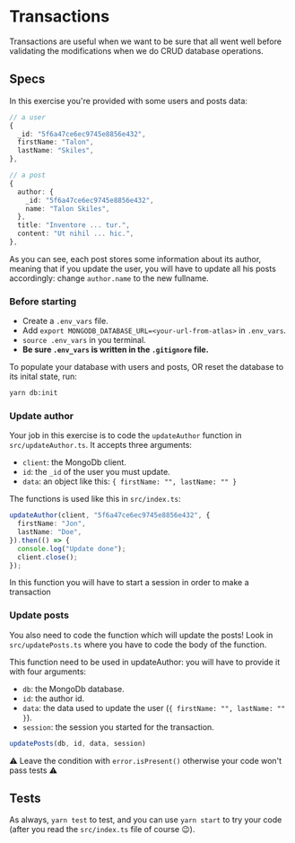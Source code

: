 # Transactions

Transactions are useful when we want to be sure that all went well before validating the modifications when we do CRUD database operations.

## Specs

In this exercise you're provided with some users and posts data:

```typescript
// a user
{
  _id: "5f6a47ce6ec9745e8856e432",
  firstName: "Talon",
  lastName: "Skiles",
},

// a post
{
  author: {
    _id: "5f6a47ce6ec9745e8856e432",
    name: "Talon Skiles",
  },
  title: "Inventore ... tur.",
  content: "Ut nihil ... hic.",
},
```
As you can see, each post stores some information about its author, meaning that if you update the user, you will have to update all his posts accordingly: change `author.name` to the new fullname.

### Before starting

- Create a `.env_vars` file.
- Add `export MONGODB_DATABASE_URL=<your-url-from-atlas>` in `.env_vars`.
- `source .env_vars` in you terminal.
- **Be sure `.env_vars` is written in the `.gitignore` file.**

To populate your database with users and posts, OR reset the database to its inital state, run:

```bash
yarn db:init
```

### Update author

Your job in this exercise is to code the `updateAuthor` function in `src/updateAuthor.ts`. It accepts three arguments:

- `client`: the MongoDb client.
- `id`: the `_id` of the user you must update.
- `data`: an object like this: `{ firstName: "", lastName: "" }`

The functions is used like this in `src/index.ts`:

```typescript
updateAuthor(client, "5f6a47ce6ec9745e8856e432", {
  firstName: "Jon",
  lastName: "Doe",
}).then(() => {
  console.log("Update done");
  client.close();
});
```

In this function you will have to start a session in order to make a transaction

### Update posts

You also need to code the function which will update the posts!
Look in `src/updatePosts.ts` where you have to code the body of the function.

This function need to be used in updateAuthor: you will have to provide it with four arguments:

- `db`: the MongoDb database.
- `id`: the author id.
- `data`: the data used to update the user (`{ firstName: "", lastName: "" }`).
- `session`: the session you started for the transaction.

```typescript
updatePosts(db, id, data, session)
```

⚠️ Leave the condition with `error.isPresent()` otherwise your code won't pass tests ⚠️

## Tests

As always, `yarn test` to test, and you can use `yarn start` to try your code (after you read the `src/index.ts` file of course 😉).
